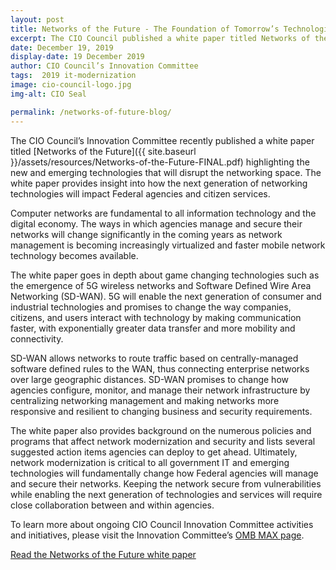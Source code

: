 ```yaml
---
layout: post
title: Networks of the Future - The Foundation of Tomorrow’s Technologies
excerpt: The CIO Council published a white paper titled Networks of the Future highlighting the new and emerging technologies that will disrupt the networking space.
date: December 19, 2019
display-date: 19 December 2019
author: CIO Council’s Innovation Committee
tags:  2019 it-modernization
image: cio-council-logo.jpg
img-alt: CIO Seal

permalink: /networks-of-future-blog/
---
```


The CIO Council’s Innovation Committee recently published a white paper titled [Networks of the Future]({{ site.baseurl }}/assets/resources/Networks-of-the-Future-FINAL.pdf) highlighting the new and emerging technologies that will disrupt the networking space. The white paper provides insight into how the next generation of networking technologies will impact Federal agencies and citizen services.

Computer networks are fundamental to all information technology and the digital economy. The ways in which agencies manage and secure their networks will change significantly in the coming years as network management is becoming increasingly virtualized and faster mobile network technology becomes available.

The white paper goes in depth about game changing technologies such as the emergence of 5G wireless networks and Software Defined Wire Area Networking (SD-WAN). 5G will enable the next generation of consumer and industrial technologies and promises to change the way companies, citizens, and users interact with technology by making communication faster, with exponentially greater data transfer and more mobility and connectivity.

SD-WAN allows networks to route traffic based on centrally-managed software defined rules to the WAN, thus connecting enterprise networks over large geographic distances. SD-WAN promises to change how agencies configure, monitor, and manage their network infrastructure by centralizing networking management and making networks more responsive and resilient to changing business and security requirements.

The white paper also provides background on the numerous policies and programs that affect network modernization and security and lists several suggested action items agencies can deploy to get ahead. Ultimately, network modernization is critical to all government IT and emerging technologies will fundamentally change how Federal agencies will manage and secure their networks. Keeping the network secure from vulnerabilities while enabling the next generation of technologies and services will require close collaboration between and within agencies.

To learn more about ongoing CIO Council Innovation Committee activities and initiatives, please visit the Innovation Committee’s [OMB MAX page](https://community.max.gov/display/Egov/CIO+Council+Innovation+Committee).

<a title="Learn More" class="usa-button usa-button-big usa-button--accent-cool margin-bottom-2" href="{{ site.baseurl }}/assets/resources/Networks-of-the-Future-FINAL.pdf">Read the Networks of the Future white paper</a>
